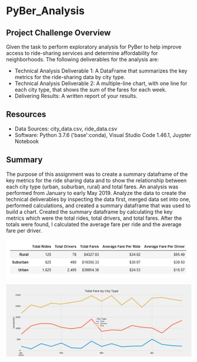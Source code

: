 # PyBer_Analysis

## Project Challenge Overview

Given the task to perform exploratory analysis for PyBer to help improve access to ride-sharing services and determine affordability for neighborhoods.  The following deliverables for the analysis are:

- Technical Analysis Deliverable 1: A DataFrame that summarizes the key metrics for the ride-sharing data by city type.
- Technical Analysis Deliverable 2: A multiple-line chart, with one line for each city type, that shows the sum of the fares for each week.
- Delivering Results: A written report of your results.

## Resources

- Data Sources: city_data.csv, ride_data.csv
- Software: Python 3.7.6 ('base':conda), Visual Studio Code 1.46.1, Juypter Notebook

## Summary

The purpose of this assignment was to create a summary dataframe of the key metrics for the ride sharing data and to show the relationship between each city type (urban, suburban, rural)  and total fares.  An analysis was performed from January to early May 2019.  Analyze the data to create the technical deliverables by inspecting the data first, merged data set into one, performed calculations, and created a summary dataframe that was used to build a chart. Created the summary dataframe by calculating the key metrics which were the total rides, total drivers, and total fares.  After the totals were found, I calculated the average fare per ride and the average fare per driver.  

![](analysis/Fig9.png)

![](analysis/Fig8.png)
